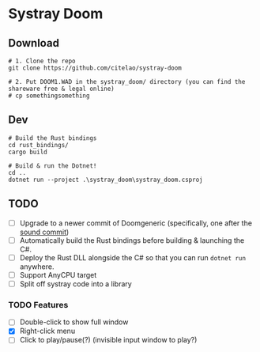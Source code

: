 # Systray Doom

## Download

```pwsh
# 1. Clone the repo
git clone https://github.com/citelao/systray-doom

# 2. Put DOOM1.WAD in the systray_doom/ directory (you can find the shareware free & legal online)
# cp somethingsomething
```

## Dev

```pwsh
# Build the Rust bindings
cd rust_bindings/
cargo build

# Build & run the Dotnet!
cd ..
dotnet run --project .\systray_doom\systray_doom.csproj
```

## TODO

* [ ] Upgrade to a newer commit of Doomgeneric (specifically, one after the [sound commit](https://github.com/ozkl/doomgeneric/commit/d0946b46cf617467f014a25e264fd952698a13f9))
* [ ] Automatically build the Rust bindings before building & launching the C#.
* [ ] Deploy the Rust DLL alongside the C# so that you can run `dotnet run` anywhere.
* [ ] Support AnyCPU target
* [ ] Split off systray code into a library

### TODO Features

* [ ] Double-click to show full window
* [x] Right-click menu
* [ ] Click to play/pause(?) (invisible input window to play?)